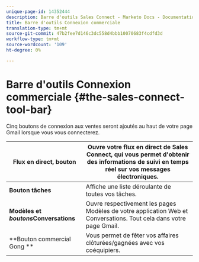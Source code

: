 ```yaml
---
unique-page-id: 14352444
description: Barre d'outils Sales Connect - Marketo Docs - Documentation sur les produits
title: Barre d'outils Connexion commerciale
translation-type: tm+mt
source-git-commit: 47b2fee7d146c3dc558d4bbb10070683f4cdfd3d
workflow-type: tm+mt
source-wordcount: '109'
ht-degree: 0%

---
```



# Barre d&#39;outils Connexion commerciale {#the-sales-connect-tool-bar}

Cinq boutons de connexion aux ventes seront ajoutés au haut de votre page Gmail lorsque vous vous connecterez.

| **Flux en direct, bouton** | Ouvre votre flux [](http://toutapp.com/next#live) en direct de Sales Connect, qui vous permet d&#39;obtenir des informations de suivi en temps réel sur vos messages électroniques. |
|---|---|
| **Bouton tâches** | Affiche une liste déroulante de toutes vos tâches. |
| **Modèles et *boutons*Conversations** | Ouvre respectivement les pages Modèles de votre application [](http://toutapp.com/login)Web et Conversations. Tout cela dans votre page Gmail. |
| **Bouton commercial Gong ** | Vous permet de fêter vos affaires clôturées/gagnées avec vos coéquipiers. |

